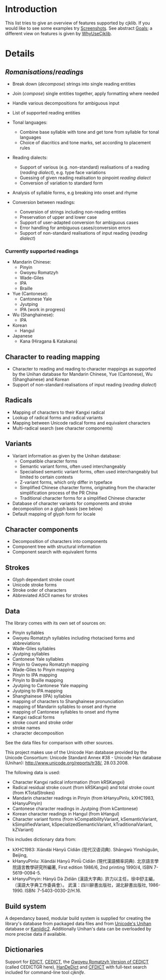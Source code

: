 # Introduction #

This list tries to give an overview of features supported by cjklib. If you would like to see some examples try [Screenshots](Screenshots.md). See abstract [Goals](Goals.md); a different view on features is given by [WhyUseCjklib](WhyUseCjklib.md).


# Details #

## _Romanisations_/_readings_ ##
  * Break down (_decompose_) strings into single reading entities
  * Join (_compose_) single entities together, apply formatting where needed
  * Handle various decompositions for ambiguous input
  * List of supported reading entities
  * Tonal languages:
    * Combine base syllable with tone and get tone from syllable for tonal languages
    * Choice of diacritics and tone marks, set according to placement rules
  * Reading dialects:
    * Support of various (e.g. non-standard) realisations of a reading (_reading dialect_), e.g. type face variations
    * Guessing of given reading realisation to pinpoint _reading dialect_
    * Conversion of variation to standard form
  * Analysis of syllable forms, e.g breaking into onset and rhyme

  * Conversion between readings:
    * Conversion of strings including non-reading entities
    * Preservation of upper and lower case
    * Support of user-adapted conversion for ambiguous cases
    * Error handling for ambiguous cases/conversion errors
    * Support of non-standard realisations of input reading (_reading dialect_)

### Currently supported readings ###
  * Mandarin Chinese:
    * Pinyin
    * Gwoyeu Romatzyh
    * Wade-Giles
    * IPA
    * Braille
  * Yue (Cantonese):
    * Cantonese Yale
    * Jyutping
    * IPA (work in progress)
  * Wu (Shanghainese):
    * IPA
  * Korean
    * Hangul
  * Japanese
    * Kana (Hiragana & Katakana)

## Character to reading mapping ##
  * Character to reading and reading to character mappings as supported by the Unihan database for Mandarin Chinese, Yue (Cantonese), Wu (Shanghainese) and Korean
  * Support of non-standard realisations of input reading (_reading dialect_)

## Radicals ##
  * Mapping of characters to their Kangxi radical
  * Lookup of radical forms and radical variants
  * Mapping between Unicode radical forms and equivalent characters
  * Multi-radical search (see character components)

## Variants ##
  * Variant information as given by the Unihan database:
    * Compatible character forms
    * Semantic variant forms, often used interchangeably
    * Specialised semantic variant forms, often used interchangeably but limited to certain contexts
    * Z-variant forms, which only differ in typeface
    * Simplified Chinese character forms, originating from the character simplification process of the PR China
    * Traditional character forms for a simplified Chinese character
  * Database of character variants for components and stroke decomposition on a glyph basis (see below)
  * Default mapping of glyph form for locale

## Character components ##
  * Decomposition of characters into components
  * Component tree with structural information
  * Component search with equivalent forms

## Strokes ##
  * Glyph dependant stroke count
  * Unicode stroke forms
  * Stroke order of characters
  * Abbreviated ASCII names for strokes

## Data ##
The library comes with its own set of sources on:
  * Pinyin syllables
  * Gwoyeu Romatzyh syllables including rhotacised forms and abbreviations
  * Wade-Giles syllables
  * Jyutping syllables
  * Cantonese Yale syllables
  * Pinyin to Gwoyeu Romatzyh mapping
  * Wade-Giles to Pinyin mapping
  * Pinyin to IPA mapping
  * Pinyin to Braille mapping
  * Jyutping to Cantonese Yale mapping
  * Jyutping to IPA mapping
  * Shanghainese (IPA) syllables
  * mapping of characters to Shanghainese pronunciation
  * mapping of Mandarin syllables to onset and rhyme
  * mapping of Cantonese syllables to onset and rhyme
  * Kangxi radical forms
  * stroke count and stroke order
  * stroke names
  * character decomposition

See the data files for comparison with other sources.

This project makes use of the Unicode Han database provided by the Unicode Consortium: Unicode Standard Annex #38 - Unicode Han database (Unihan): http://www.unicode.org/reports/tr38/, 28.03.2008.

The following data is used:
  * Character Kangxi radical information (from kRSKangxi)
  * Radical residual stroke count (from kRSKangxi) and total stroke count (from KTotalStrokes)
  * Mandarin character readings in Pinyin (from kHanyuPinlu, kXHC1983, kHanyuPinyin)
  * Cantonese character readings in Jyutping (from kCantonese)
  * Korean character readings in Hangul (from kHangul)
  * Character variant forms (from kCompatibilityVariant, kSemanticVariant, kSimplifiedVariant, kSpecializedSemanticVariant, kTraditionalVariant, kZVariant)

This includes dictionary data from:
  * kXHC1983: Xiàndài Hànyǔ Cídiǎn (现代汉语词典). Shāngwù Yìnshūguǎn, Beijing,
  * kHanyuPinlu: Xiàndài Hànyǔ Pínlǜ Cídiǎn (現代漢語頻率詞典). 北京語言學院語言教學研究所編著, First edition 1986/6, 2nd printing 1990/4, ISBN 7-5619-0094-5.
  * kHanyuPinyin: Hànyǔ Dà Zìdiǎn (漢語大字典). 許力以主任，徐中舒主編，（漢語大字典工作委員會）。 武漢：四川辭書出版社，湖北辭書出版社, 1986-1990. ISBN: 7-5403-0030-2/H.16.

## Build system ##
A dependancy based, modular build system is supplied for creating the library's database from packaged data files and from [Unicode's Unihan](http://unicode.org/charts/unihan.html) database or [Kanjidic2](http://www.csse.monash.edu.au/~jwb/kanjidic2/). Additionally Unihan's data can be overloaded by more precise data if available.

## Dictionaries ##
Support for [EDICT](http://www.csse.monash.edu.au/~jwb/j_edict.html), [CEDICT](http://www.mdbg.net/chindict/chindict.php?page=cedict), the [Gwoyeu Romatzyh Version of CEDICT](http://home.iprimus.com.au/richwarm/gr/gr.htm#grdict) (called CEDICTGR here), [HanDeDict](http://www.chinaboard.de/chinesisch_deutsch.php) and [CFDICT](http://www.chinaboard.de/cfdict.php) with full-text search included for command-line tool _cjknife_.